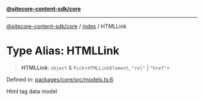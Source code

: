 [**@sitecore-content-sdk/core**](../../README.md)

***

[@sitecore-content-sdk/core](../../README.md) / [index](../README.md) / HTMLLink

# Type Alias: HTMLLink

> **HTMLLink**: `object` & `Pick`\<`HTMLLinkElement`, `"rel"` \| `"href"`\>

Defined in: [packages/core/src/models.ts:6](https://github.com/Sitecore/xmc-jss-dev/blob/24bfb351cb3f21ca109885aec5c8f4d4d5e46084/packages/core/src/models.ts#L6)

Html <link> tag data model
